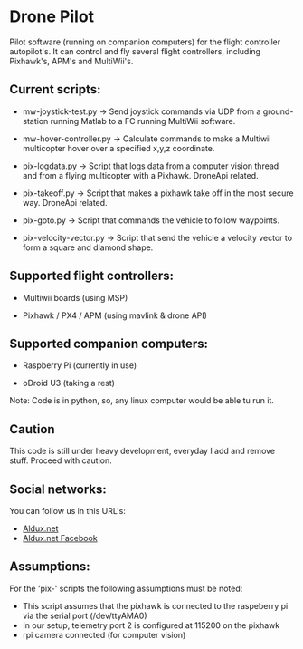 # Drone Pilot

 Pilot software (running on companion computers) for the flight controller autopilot's. It can control and fly several flight controllers, including Pixhawk's, APM's and MultiWii's.

## Current scripts:

* mw-joystick-test.py -> Send joystick commands via UDP from a ground-station running Matlab to a FC running MultiWii software.

* mw-hover-controller.py -> Calculate commands to make a Multiwii multicopter hover over a specified x,y,z coordinate.

* pix-logdata.py -> Script that logs data from a computer vision thread and from a flying multicopter with a Pixhawk. DroneApi related.

* pix-takeoff.py -> Script that makes a pixhawk take off in the most secure way. DroneApi related.

* pix-goto.py -> Script that commands the vehicle to follow waypoints. 

* pix-velocity-vector.py -> Script that send the vehicle a velocity vector to form a square and diamond shape.

## Supported flight controllers:

* Multiwii boards (using MSP)

* Pixhawk / PX4 / APM (using mavlink & drone API)

## Supported companion computers: 

* Raspberry Pi (currently in use)

* oDroid U3 (taking a rest)

Note: Code is in python, so, any linux computer would be able tu run it.

## Caution

This code is still under heavy development, everyday I add and remove stuff. Proceed with caution.

## Social networks:

You can follow us in this URL's:

* [Aldux.net](http://aldux.net/)
* [Aldux.net Facebook](https://www.facebook.com/AlduxNet)

## Assumptions:

For the 'pix-' scripts the following assumptions must be noted:

* This script assumes that the pixhawk is connected to the raspeberry pi via the serial port (/dev/ttyAMA0)
* In our setup, telemetry port 2 is configured at 115200 on the pixhawk
* rpi camera connected (for computer vision) 